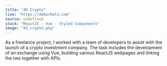 ```yaml
---
title: "4D Crypto"
live: "https://4dmarkets.com"
source: undefined
stack: "ReactJS - Vue - Styled Components"
image: "4d_crypto.png"
---
```


As a freelance project, I worked with a team of developers to assist with the launch of a crypto investment company. The task includes the development of an exchange using Vue, building various ReactJS webpages and linking the two together with APIs.
